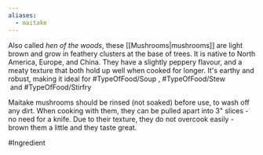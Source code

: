 ```yaml
---
aliases:
  - maitake
---
```


Also called _hen of the woods_, these [[Mushrooms|mushrooms]] are light brown and grow in feathery clusters at the base of trees. It is native to North America, Europe, and China. They have a slightly peppery flavour, and a meaty texture that both hold up well when cooked for longer. 
 It's earthy and robust, making it ideal for #TypeOfFood/Soup , #TypeOfFood/Stew  and #TypeOfFood/Stirfry 

Maitake mushrooms should be rinsed (not soaked) before use, to wash off any dirt.
When cooking with them, they can be pulled apart into 3" slices - no need for a knife. Due to their texture, they do not overcook easily - brown them a little and they taste great.

#Ingredient 